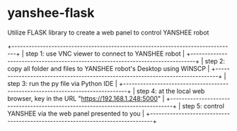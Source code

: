 # yanshee-flask
Utilize FLASK library to create a web panel to control YANSHEE robot

+-------------------------------------------------------------------------------+
| step 1: use VNC viewer to connect to YANSHEE robot                            |
+-------------------------------------------------------------------------------+
| step 2: copy all folder and files to YANSHEE robot's Desktop using WINSCP     |
+-------------------------------------------------------------------------------+
| step 3: run the py file via Python IDE                                        |
+-------------------------------------------------------------------------------+
| step 4: at the local web browser, key in the URL "https://192.168.1.248:5000" |
+-------------------------------------------------------------------------------+
| step 5: control YANSHEE via the web panel presented to you                    |
+-------------------------------------------------------------------------------+
